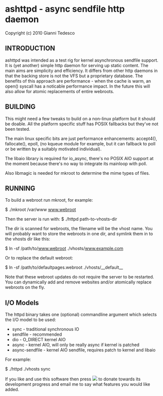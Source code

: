 # ashttpd - async sendfile http daemon

Copyright (c) 2010 Gianni Tedesco

## INTRODUCTION

ashttpd was intended as a test rig for kernel asynchronous sendfile support.
It is (yet another) simple http daemon for serving up static content. The main
aims are simplicity and efficiency. It differs from other http daemons in that
the backing store is not the VFS but a proprietary database. The benefits of
this approach are performance - when the cache is warm, an open() syscall has
a noticable performance impact. In the future this will also allow for atomic
replacements of entire webroots.

## BUILDING

This might need a few tweaks to build on a non-linux platform but it should
be doable. All the platform specific stuff has POSIX fallbacks but they've not
been tested.

The main linux specific bits are just performance enhancements: accept4(),
fallocate(), epoll, (no kqueue module for example, but it can fallback to
poll or be written by a suitably motivated individual).

The libaio library is required for io\_async, there's no POSIX AIO support
at the moment because there's no way to integrate its mainloop with poll.

Also libmagic is needed for mkroot to determine the mime types of files.

## RUNNING

To build a webroot run mkroot, for example:

 $ ./mkroot /var/www www.webroot

Then the server is run with:
 $ ./httpd path-to-vhosts-dir

The dir is scanned for webroots, the filename will be the vhost name.
You will probably want to store the webroots in one dir, and symlink
them in to the vhosts dir like this:

 $ ln -sf /path/to/www.webroot ./vhosts/www.example.com

Or to replace the default webroot:

 $ ln -sf /path/to/defaultpages.webroot ./vhosts/\_\_default\_\_

Note that these webroot updates do not require the server to be restarted.
You can dynamically add and remove websites and/or atomically replace webroots
on the fly.

## I/O Models

The httpd binary takes one (optional) commandline argument which selects the
I/O model to be used:

 - sync - traditional synchronous IO
 - sendfile - recommended
 - dio - O\_DIRECT kernel AIO
 - async - kernel AIO, will only be really async if kernel is patched
 - async-sendfile - kernel AIO sendfile, requires patch to kernel and libaio
 
For example:

 $ ./httpd ./vhosts sync

If you like and use this software then press [<img src="http://www.paypalobjects.com/en_US/i/btn/btn_donate_SM.gif">](https://www.paypal.com/cgi-bin/webscr?cmd=_donations&business=gianni%40scaramanga%2eco%2euk&lc=GB&item_name=Gianni%20Tedesco&item_number=scaramanga&currency_code=GBP&bn=PP%2dDonationsBF%3abtn_donateCC_LG%2egif%3aNonHosted) to donate towards its development progress and email me to say what features you would like added.
